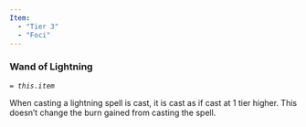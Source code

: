 ```yaml
---
Item:
  - "Tier 3"
  - "Foci"
---
```

### Wand of Lightning
_`= this.item`_ 

When casting a lightning spell is cast, it is cast as if cast at 1 tier higher. This doesn’t change the burn gained from casting the spell.